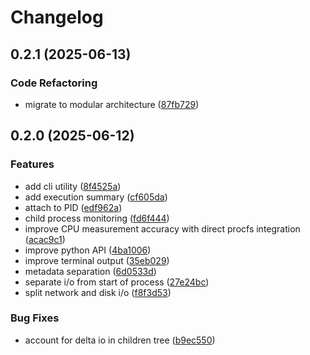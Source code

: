 # Changelog

## 0.2.1 (2025-06-13)

### Code Refactoring

* migrate to modular architecture ([87fb729](https://github.com/btraven00/denet/commit/87fb7292126da6bbad99734a8eedf99882297bdc))

## 0.2.0 (2025-06-12)


### Features

* add cli utility ([8f4525a](https://github.com/btraven00/denet/commit/8f4525accd7e0917c75d714e62c3b0f645c6e611))
* add execution summary ([cf605da](https://github.com/btraven00/denet/commit/cf605da17d865951583cad0998c55269df512ae9))
* attach to PID ([edf962a](https://github.com/btraven00/denet/commit/edf962aca1375ee695f480405913d90ebfe43972))
* child process monitoring ([fd6f444](https://github.com/btraven00/denet/commit/fd6f444a7e6884b5c199565bd6fb6bbce374e9f3))
* improve CPU measurement accuracy with direct procfs integration ([acac9c1](https://github.com/btraven00/denet/commit/acac9c1c6bce1606400643fa20a4e9e1d3d1805f))
* improve python API ([4ba1006](https://github.com/btraven00/denet/commit/4ba10063e28f0909c99f049e3e35bca1b6c25a8b))
* improve terminal output ([35eb029](https://github.com/btraven00/denet/commit/35eb0291c3eed658ba8213963dc4c9bd93348384))
* metadata separation ([6d0533d](https://github.com/btraven00/denet/commit/6d0533d33c8c0d517baf8f152b0c0b182a8b65aa))
* separate i/o from start of process ([27e24bc](https://github.com/btraven00/denet/commit/27e24bce7cf6c285f480770272f617b31b8db477))
* split network and disk i/o ([f8f3d53](https://github.com/btraven00/denet/commit/f8f3d53c2b8b568363e83164ab57dc4fbcc0ca03))


### Bug Fixes

* account for delta io in children tree ([b9ec550](https://github.com/btraven00/denet/commit/b9ec5507819adbc0168216651bae99d91bfa4a71))
